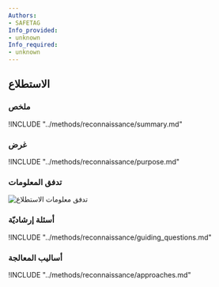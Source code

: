 ```yaml
---
Authors:
- SAFETAG
Info_provided:
- unknown
Info_required:
- unknown
---
```


## الاستطلاع

### ملخص

!INCLUDE "../methods/reconnaissance/summary.md"

### غرض

!INCLUDE "../methods/reconnaissance/purpose.md"

### تدفق المعلومات

![تدفق معلومات الاستطلاع](images/info_flows/reconnaissance.svg)

### أسئلة إرشاديّة

!INCLUDE "../methods/reconnaissance/guiding_questions.md"

### أساليب المعالجة 

!INCLUDE "../methods/reconnaissance/approaches.md"
